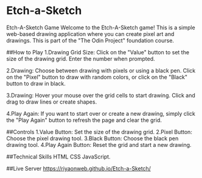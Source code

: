 # Etch-a-Sketch
Etch-A-Sketch Game
Welcome to the Etch-A-Sketch game! This is a simple web-based drawing application where you can create pixel art and drawings. This is part of the "The Odin Project" foundation course.

##How to Play
1.Drawing Grid Size: Click on the "Value" button to set the size of the drawing grid. Enter the number when prompted.

2.Drawing: Choose between drawing with pixels or using a black pen. Click on the "Pixel" button to draw with random colors, or click on the "Black" button to draw in black.

3.Drawing: Hover your mouse over the grid cells to start drawing. Click and drag to draw lines or create shapes.

4.Play Again: If you want to start over or create a new drawing, simply click the "Play Again" button to refresh the page and clear the grid.

##Controls
1.Value Button: Set the size of the drawing grid.
2.Pixel Button: Choose the pixel drawing tool.
3.Black Button: Choose the black pen drawing tool.
4.Play Again Button: Reset the grid and start a new drawing.

##Technical Skills
HTML
CSS
JavaScript.

##Live Server
https://riyaonweb.github.io/Etch-a-Sketch/